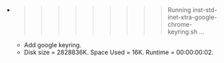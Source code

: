 * >>>>>>>>> Running inst-std-inet-xtra-google-chrome-keyring.sh ...
  * Add google keyring.
  * Disk size = 2828836K. Space Used = 16K. Runtime = 00:00:00:02.
